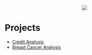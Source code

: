 <p align="center">
  <img src="https://i.ibb.co/y6pQybd/DS-COVER.png">
</p>

# Projects

* [Credit Analysis](https://github.com/viniciuspteixeira/Portfolio/blob/main/CreditGrantAnalysis.ipynb)
* [Breast Cancer Analysis]([https://github.com/viniciuspteixeira/Portfolio/blob/main/CreditGrantAnalysis.ipynb](https://github.com/viniciuspteixeira/Data-Science-Portfolio/blob/main/02_Machine%20Learning%20to%20identify%20the%20types%20of%20Breast%20Cancer.ipynb))
